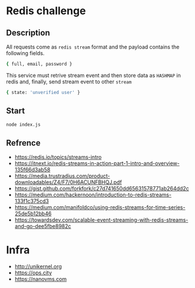 # Redis challenge

## Description

All requests come as `redis stream` format and the payload contains the following fields.
```bash
{ full, email, password }
```
This service must retrive stream event and then store data as `HASHMAP` in redis and, finally, send stream event to other `stream`

```bash
{ state: 'unverified user' }
```

## Start

```bash
node index.js
```

## Refrence

* https://redis.io/topics/streams-intro
* https://itnext.io/redis-streams-in-action-part-1-intro-and-overview-135f66d3ab58
* https://media.trustradius.com/product-downloadables/Z4/F7/0H6ACUNFBHQJ.pdf
* https://gist.github.com/forkfork/c27d741650dd65631578771ab264dd2c
* https://medium.com/hackernoon/introduction-to-redis-streams-133f1c375cd3
* https://medium.com/manifoldco/using-redis-streams-for-time-series-25de5b12bb46
* https://towardsdev.com/scalable-event-streaming-with-redis-streams-and-go-dee5fbe8982c


# Infra

* http://unikernel.org
* https://ops.city
* https://nanovms.com